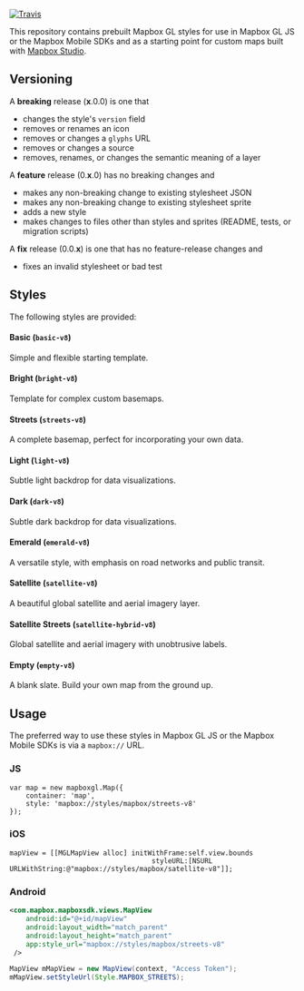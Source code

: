 [![Travis](https://api.travis-ci.org/mapbox/mapbox-gl-styles.svg?branch=mb-pages)](https://travis-ci.org/mapbox/mapbox-gl-styles/builds)

This repository contains prebuilt Mapbox GL styles for use in Mapbox GL JS or the Mapbox Mobile SDKs and as a starting point for custom maps built with [Mapbox Studio](https://www.mapbox.com/mapbox-studio/).


## Versioning

A __breaking__ release (__x__.0.0) is one that

- changes  the style's `version` field
- removes or renames an icon
- removes or changes a `glyphs` URL
- removes or changes a source
- removes, renames, or changes the semantic meaning of a layer

A __feature__ release (0.__x__.0) has no breaking changes and

- makes any non-breaking change to existing stylesheet JSON
- makes any non-breaking change to existing stylesheet sprite
- adds a new style
- makes changes to files other than styles and sprites (README, tests, or migration scripts)

A __fix__ release (0.0.__x__) is one that has no feature-release changes and

- fixes an invalid stylesheet or bad test 

## Styles

The following styles are provided:

#### Basic (`basic-v8`)

Simple and flexible starting template.

#### Bright (`bright-v8`)

Template for complex custom basemaps.

#### Streets (`streets-v8`)

A complete basemap, perfect for incorporating your own data.

#### Light (`light-v8`)

Subtle light backdrop for data visualizations.

#### Dark (`dark-v8`)

Subtle dark backdrop for data visualizations.

#### Emerald (`emerald-v8`)

A versatile style, with emphasis on road networks and public transit.

#### Satellite (`satellite-v8`)

A beautiful global satellite and aerial imagery layer.

#### Satellite Streets (`satellite-hybrid-v8`)

Global satellite and aerial imagery with unobtrusive labels.

#### Empty (`empty-v8`)

A blank slate. Build your own map from the ground up.

## Usage

The preferred way to use these styles in Mapbox GL JS or the Mapbox Mobile SDKs is via a `mapbox://` URL.

### JS

```
var map = new mapboxgl.Map({
    container: 'map',
    style: 'mapbox://styles/mapbox/streets-v8'
});

```

### iOS

```
mapView = [[MGLMapView alloc] initWithFrame:self.view.bounds
                                   styleURL:[NSURL URLWithString:@"mapbox://styles/mapbox/satellite-v8"]];
```

### Android

```xml
<com.mapbox.mapboxsdk.views.MapView
    android:id="@+id/mapView"
    android:layout_width="match_parent"
    android:layout_height="match_parent"
    app:style_url="mapbox://styles/mapbox/streets-v8"
 />
```

```java
MapView mMapView = new MapView(context, "Access Token");
mMapView.setStyleUrl(Style.MAPBOX_STREETS);
```
